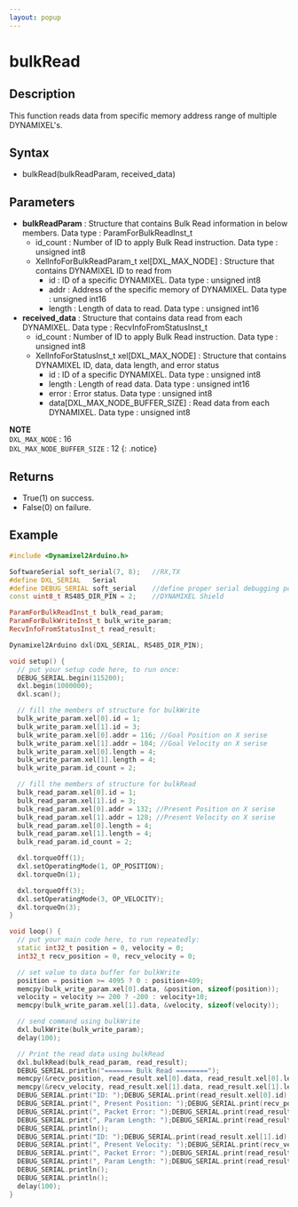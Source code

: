 ```yaml
---
layout: popup
---
```


# bulkRead

## Description

This function reads data from specific memory address range of multiple DYNAMIXEL's.

## Syntax

- bulkRead(bulkReadParam, received_data)

## Parameters

- **bulkReadParam** : Structure that contains Bulk Read information in below members. Data type : ParamForBulkReadInst_t
  - id_count : Number of ID to apply Bulk Read instruction.  Data type : unsigned int8
  - XelInfoForBulkReadParam_t xel[DXL_MAX_NODE] : Structure that contains DYNAMIXEL ID to read from
    - id : ID of a specific DYNAMIXEL. Data type : unsigned int8
    - addr : Address of the specific memory of DYNAMIXEL. Data type : unsigned int16
    - length : Length of data to read. Data type : unsigned int16
- **received_data** : Structure that contains data read from each DYNAMIXEL. Data type : RecvInfoFromStatusInst_t
  - id_count : Number of ID to apply Bulk Read instruction. Data type : unsigned int8
  - XelInfoForStatusInst_t xel[DXL_MAX_NODE] : Structure that contains DYNAMIXEL ID, data, data length, and error status
    - id : ID of a specific DYNAMIXEL. Data type : unsigned int8
    - length : Length of read data. Data type : unsigned int16
    - error : Error status. Data type : unsigned int8
    - data[DXL_MAX_NODE_BUFFER_SIZE] : Read data from each DYNAMIXEL. Data type : unsigned int8

**NOTE**  
`DXL_MAX_NODE` : 16  
`DXL_MAX_NODE_BUFFER_SIZE` : 12
{: .notice}

## Returns

- True(1) on success.
- False(0) on failure.

## Example

```c++
#include <Dynamixel2Arduino.h>

SoftwareSerial soft_serial(7, 8);   //RX,TX
#define DXL_SERIAL   Serial
#define DEBUG_SERIAL soft_serial    //define proper serial debugging port for the board
const uint8_t RS485_DIR_PIN = 2;    //DYNAMIXEL Shield

ParamForBulkReadInst_t bulk_read_param;
ParamForBulkWriteInst_t bulk_write_param;
RecvInfoFromStatusInst_t read_result;

Dynamixel2Arduino dxl(DXL_SERIAL, RS485_DIR_PIN);

void setup() {
  // put your setup code here, to run once:
  DEBUG_SERIAL.begin(115200);
  dxl.begin(1000000);
  dxl.scan();

  // fill the members of structure for bulkWrite
  bulk_write_param.xel[0].id = 1;
  bulk_write_param.xel[1].id = 3;
  bulk_write_param.xel[0].addr = 116; //Goal Position on X serise
  bulk_write_param.xel[1].addr = 104; //Goal Velocity on X serise
  bulk_write_param.xel[0].length = 4;
  bulk_write_param.xel[1].length = 4;
  bulk_write_param.id_count = 2;

  // fill the members of structure for bulkRead
  bulk_read_param.xel[0].id = 1;
  bulk_read_param.xel[1].id = 3;
  bulk_read_param.xel[0].addr = 132; //Present Position on X serise
  bulk_read_param.xel[1].addr = 128; //Present Velocity on X serise
  bulk_read_param.xel[0].length = 4;
  bulk_read_param.xel[1].length = 4;  
  bulk_read_param.id_count = 2;

  dxl.torqueOff(1);
  dxl.setOperatingMode(1, OP_POSITION);
  dxl.torqueOn(1);

  dxl.torqueOff(3);
  dxl.setOperatingMode(3, OP_VELOCITY);
  dxl.torqueOn(3);
}

void loop() {
  // put your main code here, to run repeatedly:
  static int32_t position = 0, velocity = 0;
  int32_t recv_position = 0, recv_velocity = 0;

  // set value to data buffer for bulkWrite
  position = position >= 4095 ? 0 : position+409;
  memcpy(bulk_write_param.xel[0].data, &position, sizeof(position));
  velocity = velocity >= 200 ? -200 : velocity+10;
  memcpy(bulk_write_param.xel[1].data, &velocity, sizeof(velocity));

  // send command using bulkWrite
  dxl.bulkWrite(bulk_write_param);
  delay(100);

  // Print the read data using bulkRead
  dxl.bulkRead(bulk_read_param, read_result);
  DEBUG_SERIAL.println("======= Bulk Read ========");
  memcpy(&recv_position, read_result.xel[0].data, read_result.xel[0].length);
  memcpy(&recv_velocity, read_result.xel[1].data, read_result.xel[1].length);
  DEBUG_SERIAL.print("ID: ");DEBUG_SERIAL.print(read_result.xel[0].id);DEBUG_SERIAL.print(" ");
  DEBUG_SERIAL.print(", Present Position: ");DEBUG_SERIAL.print(recv_position);DEBUG_SERIAL.print(" ");
  DEBUG_SERIAL.print(", Packet Error: ");DEBUG_SERIAL.print(read_result.xel[0].error);DEBUG_SERIAL.print(" ");
  DEBUG_SERIAL.print(", Param Length: ");DEBUG_SERIAL.print(read_result.xel[0].length);DEBUG_SERIAL.print(" ");
  DEBUG_SERIAL.println();
  DEBUG_SERIAL.print("ID: ");DEBUG_SERIAL.print(read_result.xel[1].id);DEBUG_SERIAL.print(" ");
  DEBUG_SERIAL.print(", Present Velocity: ");DEBUG_SERIAL.print(recv_velocity);DEBUG_SERIAL.print(" ");
  DEBUG_SERIAL.print(", Packet Error: ");DEBUG_SERIAL.print(read_result.xel[1].error);DEBUG_SERIAL.print(" ");
  DEBUG_SERIAL.print(", Param Length: ");DEBUG_SERIAL.print(read_result.xel[1].length);DEBUG_SERIAL.print(" ");
  DEBUG_SERIAL.println();
  DEBUG_SERIAL.println();
  delay(100);
}
```
